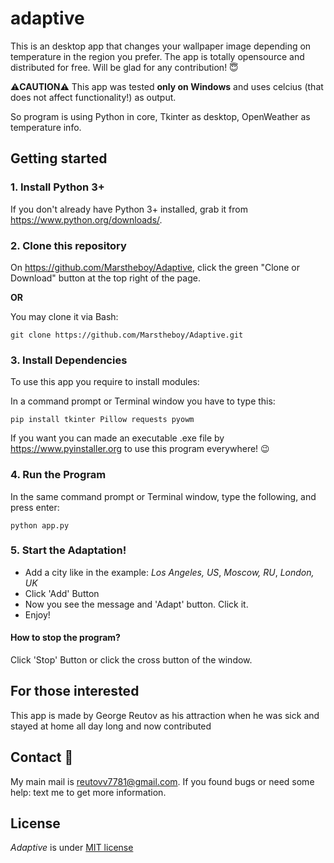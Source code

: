 # adaptive 
This is an desktop app that changes your wallpaper image depending on temperature in the region you prefer. The app is totally opensource and distributed for free. Will be glad for any contribution! 😇

⚠**CAUTION**⚠ This app was tested **only on Windows** and uses celcius (that does not affect functionality!) as output. 

So program is using Python in core, Tkinter as desktop, OpenWeather as temperature info.

## Getting started
### 1. Install Python 3+

If you don't already have Python 3+ installed, grab it from https://www.python.org/downloads/.

### 2. Clone this repository 
On https://github.com/Marstheboy/Adaptive, click the green "Clone or Download" button at the top right of the page.

**OR**

You may clone it via Bash:

```git clone https://github.com/Marstheboy/Adaptive.git ```

### 3. Install Dependencies

To use this app you require to install modules:

In a command prompt or Terminal window you have to type this:

```pip install tkinter Pillow requests pyowm ```

If you want you can made an executable .exe file by https://www.pyinstaller.org to use this program everywhere! 😉

### 4. Run the Program
In the same command prompt or Terminal window, type the following, and press enter:

`python app.py`

### 5. Start the Adaptation!

- Add a city like in the example: *Los Angeles, US*, *Moscow, RU*, *London, UK*
- Click 'Add' Button
- Now you see the message and 'Adapt' button. Click it.
- Enjoy!
#### How to stop the program?
Click 'Stop' Button or click the cross button of the window.

## For those interested
This app is made by George Reutov as his attraction when he was sick and stayed at home all day long and now contributed

## Contact 📧
My main mail is reutovv7781@gmail.com. If you found bugs or need some help: text me to get more information.

## License

*Adaptive* is under [MIT license](https://github.com/Marstheboy/Adaptive/blob/master/LICENSE)